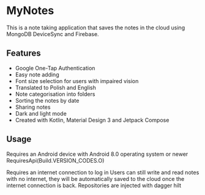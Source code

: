 # MyNotes
This is a note taking application that saves the notes in the cloud using MongoDB DeviceSync and Firebase.

## Features
* Google One-Tap Authentication
* Easy note adding
* Font size selection for users with impaired vision
* Translated to Polish and English
* Note categorisation into folders
* Sorting the notes by date
* Sharing notes
* Dark and light mode
* Created with Kotlin, Material Design 3 and Jetpack Compose

## Usage
Requires an Android device with Android 8.0 operating system or newer
RequiresApi(Build.VERSION_CODES.O)

Requires an internet connection to log in
Users can still write and read notes with no internet, they will be automatically saved to the cloud once the internet connection is back.
Repositories are injected with dagger hilt
